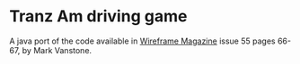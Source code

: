 # Tranz Am driving game

A java port of the code available in [Wireframe Magazine](https://wireframe.raspberrypi.com/) issue 55  pages 66-67, by Mark Vanstone.
